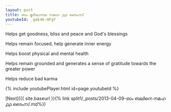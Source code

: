 ```yaml
---
layout: post
title: ഓം മൂർദ്ധനയ നമഹ ൧൧ ടൈംസ്
youtubeId: _gaE46-HFgY
---
```

 
 
Helps get goodness, bliss and peace and God's blessings
 
Helps remain focused, help generate inner energy 
 
Helps boost physical and mental health 
 
Helps remain grounded and generates a sense of gratitude towards the greater power 
 
Helps reduce bad karma
 
 
 
 


{% include youtubePlayer.html id=page.youtubeId %}
 
[Next]({{ site.baseurl }}{% link  split1/_posts/2013-04-09-ഓം ബലിനെ നമഹ ൧൧ ടൈംസ്.md%})
 
